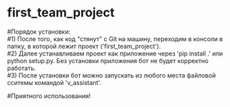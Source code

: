 # first_team_project

#Порядок установки:  
#1) После того, как код "стянут" с Git на машину, переходим в консоли в папку, в которой лежит проект ('first_team_project').  
#2) Далее устанавливаем проект как приложение через 'pip install .' или python setup.py. Без установки приложения бот не будет корректно работать.  
#3) После установки бот можно запускать из любого места файловой сситемы командой 'v_assistant'.

#Приятного использования!
